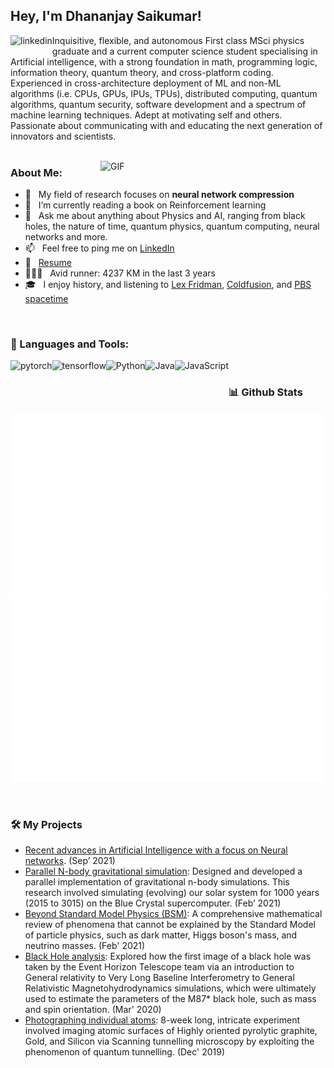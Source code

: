 ## Hey, I'm Dhananjay Saikumar!
<a href='https://www.linkedin.com/in/dhananjay-saikumar-884079164/'><img align='left' alt="linkedin" src="https://raw.githubusercontent.com/rahul-jha98/rahul-jha98/561d474902b59c7429ec22bb73e225696c27b202/assets/linkedin.svg" height='18px'/></a>


Inquisitive, flexible, and autonomous First class MSci physics graduate and a current computer science student specialising in Artificial intelligence, with a strong foundation in math, programming logic, information theory, quantum theory, and cross-platform coding. Experienced in cross-architecture deployment of ML and non-ML algorithms (i.e. CPUs, GPUs, IPUs, TPUs), distributed computing, quantum algorithms, quantum security, software development and a spectrum of machine learning techniques. Adept at motivating self and others. Passionate about communicating with and educating the next generation of innovators and scientists. 
<br/>
<br/>

<img align="right" alt="GIF" src="https://raw.githubusercontent.com/rahul-jha98/rahul-jha98/main/techstack.gif" width="360px"/>
  
### About Me:

- 🔭 &nbsp; My field of research focuses on **neural network compression**
- 🌱 &nbsp; I’m currently reading a book on Reinforcement learning 
- 💬 &nbsp; Ask me about anything about Physics and AI, ranging from black holes, the nature of time, quantum physics, quantum computing, neural networks and more.
- 📫 &nbsp; Feel free to ping me on [LinkedIn](https://www.linkedin.com/in/dhananjay-saikumar-884079164/)
- 📝 &nbsp; [Resume](https://drive.google.com/file/d/1m9cmG3d3DNmMdvY8ItRqdSo2koaESo_f/view?usp=sharing)
- ⛹🏽‍♂️ &nbsp; Avid runner: 4237 KM in the last 3 years
- 🎓 &nbsp; I enjoy history, and listening to [Lex Fridman](https://lexfridman.com/podcast/), [Coldfusion](https://www.youtube.com/channel/UC4QZ_LsYcvcq7qOsOhpAX4A), and [PBS spacetime](https://www.youtube.com/c/pbsspacetime)

<br>

### 🔨 Languages and Tools:
<a href="https://pytorch.org/" target="_blank"> <img align="left" src="https://raw.githubusercontent.com/rahul-jha98/github_readme_icons/main/language_and_tools/square/pytorch/pytorch.svg" alt="pytorch" height="42px"/> </a> 
<a href="https://www.tensorflow.org" target="_blank"> <img align="left" src="https://raw.githubusercontent.com/rahul-jha98/github_readme_icons/main/language_and_tools/square/tensorflow/tensorflow.svg" alt="tensorflow" height="42px"/> </a> 
<a href="https://www.python.org" target="_blank"><img align="left" alt="Python" height ="42px" src="https://raw.githubusercontent.com/rahul-jha98/github_readme_icons/main/language_and_tools/square/python/python.svg"></a>
<a href="https://www.java.com" target="_blank"><img align="left" alt="Java" height ="42px" src="https://raw.githubusercontent.com/rahul-jha98/github_readme_icons/main/language_and_tools/square/java/java.svg"></a>
<a href="https://developer.mozilla.org/en-US/docs/Web/JavaScript" target="_blank"> <img align="left" alt="JavaScript" height ="42px"  src="https://raw.githubusercontent.com/rahul-jha98/github_readme_icons/main/language_and_tools/square/javascript/javascript.svg"> </a>
<br>


### 📊 Github Stats
<a href='https://github.com/rahul-jha98/github-stats-transparent'>
  
![Stats Overview](https://github.com/29Dhananjay/stats/blob/master/generated/overview.svg)
![Most Used Languages](https://github.com/29Dhananjay/stats/blob/master/generated/languages.svg)

</a>

<br>

### 🛠️ My Projects
- [Recent advances in Artificial Intelligence with a focus on Neural networks](https://drive.google.com/file/d/10i5WSTvYIY34SRuGSeisv_iz4Qmr6vs8/view?usp=sharing). (Sep’ 2021)
- [Parallel N-body gravitational simulation](https://arxiv.org/pdf/2208.13562.pdf): Designed and developed a parallel implementation of gravitational n-body simulations. This research involved simulating (evolving) our solar system for 1000 years (2015 to 3015) on the Blue Crystal supercomputer. (Feb’ 2021)
- [Beyond Standard Model Physics (BSM)](https://drive.google.com/file/d/1f_lthY4eCkgUkL9OaMZQWB8jnAGhQfqs/view?usp=sharing): A comprehensive mathematical review of phenomena that cannot be explained by the Standard Model of particle physics, such as dark matter, Higgs boson's mass, and neutrino masses. (Feb' 2021)
- [Black Hole analysis](https://drive.google.com/file/d/1mLz2ryVfoJvEklmXb1xM2E3w6CRF5fMP/view?usp=sharing): Explored how the first image of a black hole was taken by the Event Horizon Telescope team via an introduction to General relativity to Very Long Baseline Interferometry to General Relativistic Magnetohydrodynamics simulations, which were ultimately used to estimate the parameters of the M87* black hole, such as mass and spin orientation. (Mar' 2020)
- [Photographing individual atoms](https://drive.google.com/file/d/1h4-zYH9le35nJupCKIjVtjKQ0LJmSXIQ/view?usp=sharing): 8-week long, intricate experiment involved imaging atomic surfaces of Highly oriented pyrolytic graphite, Gold, and Silicon via Scanning tunnelling microscopy by exploiting the phenomenon of quantum tunnelling. (Dec' 2019)

